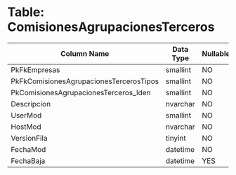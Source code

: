 # Table: ComisionesAgrupacionesTerceros

| Column Name | Data Type | Nullable |
|-------------|-----------|----------|
| PkFkEmpresas | smallint | NO |
| PkFkComisionesAgrupacionesTercerosTipos | smallint | NO |
| PkComisionesAgrupacionesTerceros_Iden | smallint | NO |
| Descripcion | nvarchar | NO |
| UserMod | smallint | NO |
| HostMod | nvarchar | NO |
| VersionFila | tinyint | NO |
| FechaMod | datetime | NO |
| FechaBaja | datetime | YES |
